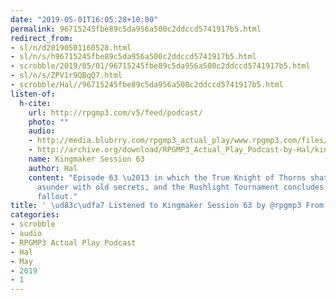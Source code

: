 ```yaml
---
date: "2019-05-01T16:05:28+10:00"
permalink: 96715245fbe89c5da956a500c2ddccd5741917b5.html
redirect_from:
- sl/n/d20190501160528.html
- sl/n/s/h96715245fbe89c5da956a500c2ddccd5741917b5.html
- scrobble/2019/05/01/96715245fbe89c5da956a500c2ddccd5741917b5.html
- sl/n/s/ZPV1r9QBqQ7.html
- scrobble/Hal//96715245fbe89c5da956a500c2ddccd5741917b5.html
listen-of:
  h-cite:
    url: http://rpgmp3.com/v5/feed/podcast/
    photo: ""
    audio:
    - http://media.blubrry.com/rpgmp3_actual_play/www.rpgmp3.com/files/game_recordings/Sugar_Fuelled_Gamers/kingmaker_session_63.mp3
    - http://archive.org/download/RPGMP3_Actual_Play_Podcast-by-Hal/kingmaker_session_63.mp3
    name: Kingmaker Session 63
    author: Hal
    content: "Episode 63 \u2013 in which the True Knight of Thorns shatters a house
      asunder with old secrets, and the Rushlight Tournament concludes amidst the
      fallout."
title: ' \ud83c\udfa7 Listened to Kingmaker Session 63 by @rpgmp3 From #RPGMP3ActualPlayPodcast'
categories:
- scrobble
- audio
- RPGMP3 Actual Play Podcast
- Hal
- May
- 2019
- 1
---
```


